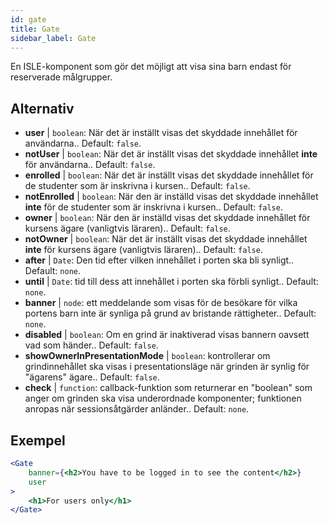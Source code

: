 ```yaml
---
id: gate 
title: Gate
sidebar_label: Gate
---
```


En ISLE-komponent som gör det möjligt att visa sina barn endast för reserverade målgrupper.

## Alternativ

* __user__ | `boolean`: När det är inställt visas det skyddade innehållet för användarna.. Default: `false`.
* __notUser__ | `boolean`: När det är inställt visas det skyddade innehållet **inte** för användarna.. Default: `false`.
* __enrolled__ | `boolean`: När det är inställt visas det skyddade innehållet för de studenter som är inskrivna i kursen.. Default: `false`.
* __notEnrolled__ | `boolean`: När den är inställd visas det skyddade innehållet **inte** för de studenter som är inskrivna i kursen.. Default: `false`.
* __owner__ | `boolean`: När den är inställd visas det skyddade innehållet för kursens ägare (vanligtvis läraren).. Default: `false`.
* __notOwner__ | `boolean`: När det är inställt visas det skyddade innehållet **inte** för kursens ägare (vanligtvis läraren).. Default: `false`.
* __after__ | `Date`: Den tid efter vilken innehållet i porten ska bli synligt.. Default: `none`.
* __until__ | `Date`: tid till dess att innehållet i porten ska förbli synligt.. Default: `none`.
* __banner__ | `node`: ett meddelande som visas för de besökare för vilka portens barn inte är synliga på grund av bristande rättigheter.. Default: `none`.
* __disabled__ | `boolean`: Om en grind är inaktiverad visas bannern oavsett vad som händer.. Default: `false`.
* __showOwnerInPresentationMode__ | `boolean`: kontrollerar om grindinnehållet ska visas i presentationsläge när grinden är synlig för "ägarens" ägare.. Default: `false`.
* __check__ | `function`: callback-funktion som returnerar en "boolean" som anger om grinden ska visa underordnade komponenter; funktionen anropas när sessionsåtgärder anländer.. Default: `none`.


## Exempel

```jsx live
<Gate 
    banner={<h2>You have to be logged in to see the content</h2>}
    user 
>
    <h1>For users only</h1>
</Gate>
``` 




